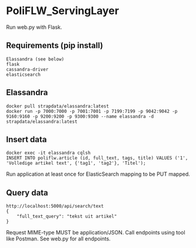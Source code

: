 # PoliFLW_ServingLayer
Run web.py with Flask.
## Requirements (pip install)
    Elassandra (see below)
    flask
    cassandra-driver
    elasticsearch

## Elassandra
    docker pull strapdata/elassandra:latest
    docker run -p 7000:7000 -p 7001:7001 -p 7199:7199 -p 9042:9042 -p 9160:9160 -p 9200:9200 -p 9300:9300 --name elassandra -d strapdata/elassandra:latest

## Insert data
    docker exec -it elassandra cqlsh
    INSERT INTO poliflw.article (id, full_text, tags, title) VALUES ('1', 'Volledige artikel text', {'tag1', 'tag2'}, 'Titel');
Run application at least once for ElasticSearch mapping to be PUT mapped.

## Query data
    http://localhost:5000/api/search/text
    {
	    "full_text_query": "tekst uit artikel"
    }
Request MIME-type MUST be application/JSON.
Call endpoints using tool like Postman.
See web.py for all endpoints.
